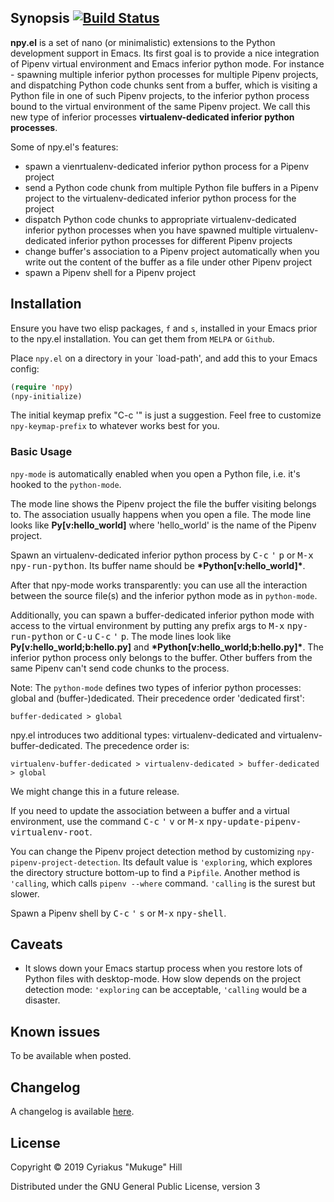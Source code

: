 ## Synopsis [![Build Status](https://travis-ci.org/mukuge/npy.el.svg?branch=new%2Fgpc)](https://travis-ci.org/mukuge/npy.el)

**npy.el** is a set of nano (or minimalistic) extensions to the Python development 
support in Emacs. Its first goal is to provide a nice integration
of Pipenv virtual environment and Emacs inferior python mode.  For
instance - spawning multiple inferior python processes for multiple
Pipenv projects, and dispatching Python code chunks sent from a
buffer, which is visiting a Python file in one of such Pipenv
projects, to the inferior python process bound to the virtual environment of the same Pipenv
project. We call this new type of inferior processes **virtualenv-dedicated inferior python processes**.

Some of npy.el's features:

* spawn a vienrtualenv-dedicated inferior python process for a Pipenv project
* send a Python code chunk from multiple Python file buffers in a Pipenv project
  to the virtualenv-dedicated inferior python process for the project
* dispatch Python code chunks to appropriate virtualenv-dedicated inferior
  python processes when you have spawned multiple virtualenv-dedicated inferior
  python processes for different Pipenv projects
* change buffer's association to a Pipenv project automatically when
  you write out the content of the buffer as a file under other Pipenv project
* spawn a Pipenv shell for a Pipenv project

## Installation

Ensure you have two elisp packages, `f` and `s`, installed in your Emacs
prior to the npy.el installation. You can get them from `MELPA`
or `Github`.

Place `npy.el` on a directory in your `load-path', and add this to
your Emacs config:

```el
(require 'npy)
(npy-initialize)
```

The initial keymap prefix "C-c '" is just a suggestion. Feel free to
customize `npy-keymap-prefix` to whatever works best for you.

### Basic Usage

`npy-mode` is automatically enabled when you open a Python file, i.e.
it's hooked to the `python-mode`.

The mode line shows the Pipenv project the file the buffer visiting belongs to.
The association usually happens when you open a file. The mode line looks like
**Py[v:hello_world]** where 'hello_world' is the name of the Pipenv project.

Spawn an virtualenv-dedicated inferior python process by <kbd>C-c</kbd> <kbd>'</kbd>
<kbd>p</kbd> or <kbd>M-x</kbd> <kbd>npy-run-python</kbd>. Its buffer name should
be **\*Python[v:hello_world]\***.

After that npy-mode works transparently: you can use all the
interaction between the source file(s) and the inferior python mode as
in `python-mode`.

Additionally, you can spawn a buffer-dedicated inferior python mode
with access to the virtual environment by putting any prefix args to
<kbd>M-x</kbd> <kbd>npy-run-python</kbd> or <kbd>C-u</kbd>
<kbd>C-c</kbd> <kbd>'</kbd> <kbd>p</kbd>. The mode lines look like
**Py[v:hello_world;b:hello.py]** and
**\*Python[v:hello_world;b:hello.py]\***.  The inferior python process
only belongs to the buffer. Other buffers from the same Pipenv can't
send code chunks to the process.

Note: The `python-mode` defines two types of inferior python
processes: global and (buffer-)dedicated. Their precedence order
'dedicated first':

```
buffer-dedicated > global
```

npy.el introduces two additional types: virtualenv-dedicated and
virtualenv-buffer-dedicated. The precedence order is:

```
virtualenv-buffer-dedicated > virtualenv-dedicated > buffer-dedicated > global
```

We might change this in a future release.

If you need to update the association between a buffer and a
virtual environment, use the command <kbd>C-c</kbd> <kbd>'</kbd> <kbd>v</kbd> or <kbd>M-x</kbd>
<kbd>npy-update-pipenv-virtualenv-root</kbd>.

You can change the Pipenv project detection method by customizing
`npy-pipenv-project-detection`. Its default value is `'exploring`,
which explores the directory structure bottom-up to find a
`Pipfile`. Another method is `'calling`, which calls `pipenv --where`
command. `'calling` is the surest but slower.

Spawn a Pipenv shell by <kbd>C-c</kbd> <kbd>'</kbd> <kbd>s</kbd> or <kbd>M-x</kbd>
<kbd>npy-shell</kbd>.

## Caveats

* It slows down your Emacs startup process when you restore lots of
  Python files with desktop-mode. How slow depends on the project
  detection mode: `'exploring` can be acceptable, `'calling` would be a
  disaster.

## Known issues

To be available when posted.

## Changelog

A changelog is available [here](CHANGELOG.md).

## License

Copyright © 2019 Cyriakus "Mukuge" Hill

Distributed under the GNU General Public License, version 3
